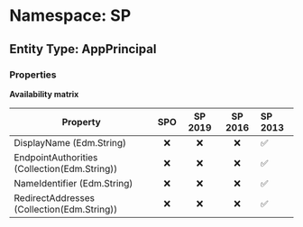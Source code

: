 # Namespace: SP

## Entity Type: AppPrincipal

### Properties

**Availability matrix**

Property | SPO | SP 2019 | SP 2016 | SP 2013
----------|:---:|:-------:|:-------:|:-------
DisplayName (Edm.String) | ❌ | ❌ | ❌ | ✅
EndpointAuthorities (Collection(Edm.String)) | ❌ | ❌ | ❌ | ✅
NameIdentifier (Edm.String) | ❌ | ❌ | ❌ | ✅
RedirectAddresses (Collection(Edm.String)) | ❌ | ❌ | ❌ | ✅

